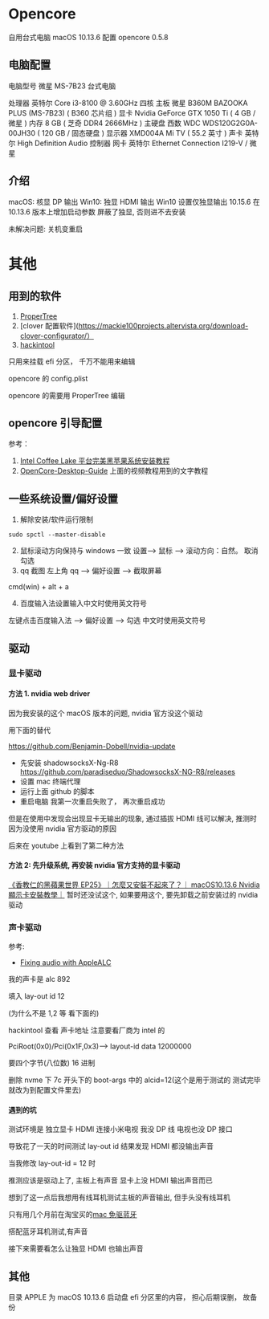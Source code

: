 # Opencore

自用台式电脑 macOS 10.13.6 配置
opencore 0.5.8

## 电脑配置

电脑型号 微星 MS-7B23 台式电脑

处理器 英特尔 Core i3-8100 @ 3.60GHz 四核
主板 微星 B360M BAZOOKA PLUS (MS-7B23) ( B360 芯片组 )
显卡 Nvidia GeForce GTX 1050 Ti ( 4 GB / 微星 )
内存 8 GB ( 芝奇 DDR4 2666MHz )
主硬盘 西数 WDC WDS120G2G0A-00JH30 ( 120 GB / 固态硬盘 )
显示器 XMD004A Mi TV ( 55.2 英寸 )
声卡 英特尔 High Definition Audio 控制器
网卡 英特尔 Ethernet Connection I219-V / 微星

## 介绍

macOS: 核显 DP 输出
Win10: 独显 HDMI 输出
Win10 设置仅独显输出
10.15.6 在 10.13.6 版本上增加启动参数 屏蔽了独显, 否则进不去安装

未解决问题: 关机变重启

# 其他

## 用到的软件

1. [ProperTree](https://github.com/corpnewt/ProperTree)
2. [clover 配置软件](https://mackie100projects.altervista.org/download-clover-configurator/）
3. [hackintool](https://github.com/headkaze/Hackintool/releases)

只用来挂载 efi 分区， 千万不能用来编辑

opencore 的 config.plist

opencore 的需要用 ProperTree 编辑

## opencore 引导配置

参考：

1. [Intel Coffee Lake 平台完美黑苹果系统安装教程](https://www.bilibili.com/video/BV1hA411t7dr)
2. [OpenCore-Desktop-Guide](https://dortania.github.io/OpenCore-Desktop-Guide/)
   上面的视频教程用到的文字教程

## 一些系统设置/偏好设置

1. 解除安装/软件运行限制

```shell script
sudo spctl --master-disable
```

2. 鼠标滚动方向保持与 windows 一致
   设置--> 鼠标 --> 滚动方向：自然。 取消勾选
3. qq 截图
   左上角 qq --> 偏好设置 --> 截取屏幕

cmd(win) + alt + a

4. 百度输入法设置输入中文时使用英文符号

左键点击百度输入法 --> 偏好设置 --> 勾选 中文时使用英文符号

## 驱动

### 显卡驱动

#### 方法 1. nvidia web driver

因为我安装的这个 macOS 版本的问题, nvidia 官方没这个驱动

用下面的替代

https://github.com/Benjamin-Dobell/nvidia-update

- 先安装 shadowsocksX-Ng-R8
  https://github.com/paradiseduo/ShadowsocksX-NG-R8/releases
- 设置 mac 终端代理
- 运行上面 github 的脚本
- 重启电脑
  我第一次重启失败了， 再次重启成功

但是在使用中发现会出现显卡无输出的现象, 通过插拔 HDMI 线可以解决, 推测时因为没使用 nvidia 官方驱动的原因

后来在 youtube 上看到了第二种方法

#### 方法 2: 先升级系统, 再安装 nvidia 官方支持的显卡驱动

[《香教仁的黑蘋果世界 EP25》｜怎麼又安裝不起來了？｜ macOS10.13.6 Nvidia 顯示卡安裝教學｜](https://www.youtube.com/watch?v=XV0YqZUP65U)
暂时还没试这个, 如果要用这个, 要先卸载之前安装过的 nvidia 驱动

### 声卡驱动

参考:

- [Fixing audio with AppleALC](https://dortania.github.io/OpenCore-Post-Install/universal/audio.html#finding-your-layout-id)

我的声卡是 alc 892

填入 lay-out id 12

(为什么不是 1,2 等 看下面的)

hackintool 查看 声卡地址 注意要看厂商为 intel 的

PciRoot(0x0)/Pci(0x1F,0x3)--> layout-id data 12000000

要四个字节(八位数) 16 进制

删除 nvme 下 7c 开头下的 boot-args 中的 alcid=12(这个是用于测试的 测试完毕就改为到配置文件里去)

#### 遇到的坑

测试环境是 独立显卡 HDMI 连接小米电视 我没 DP 线 电视也没 DP 接口

导致花了一天的时间测试 lay-out id 结果发现 HDMI 都没输出声音

当我修改 lay-out-id = 12 时

推测应该是驱动上了, 主板上有声音 显卡上没 HDMI 输出声音而已

想到了这一点后我想用有线耳机测试主板的声音输出, 但手头没有线耳机

只有用几个月前在淘宝买的[mac 免驱蓝牙](https://item.taobao.com/item.htm?spm=a1z09.2.0.0.3ba42e8dwlfgaA&id=595573828080&_u=r1nlumvm9c0b)

搭配蓝牙耳机测试,有声音

接下来需要看怎么让独显 HDMI 也输出声音

## 其他

目录 APPLE 为 macOS 10.13.6 启动盘 efi 分区里的内容， 担心后期误删， 故备份
